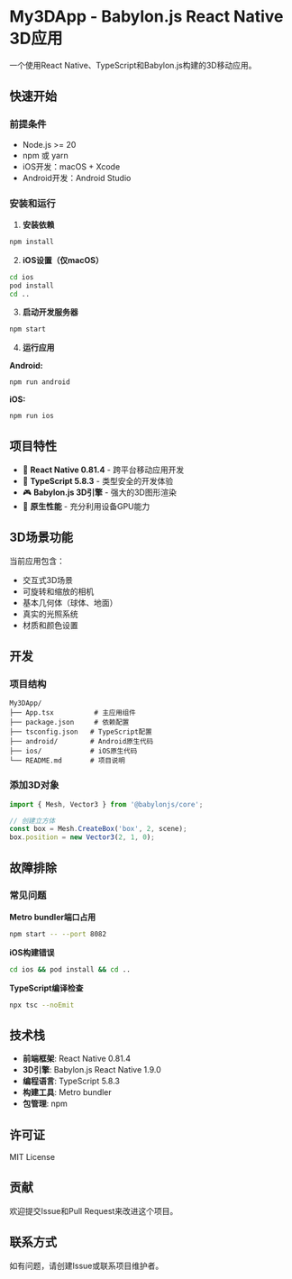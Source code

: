 # My3DApp - Babylon.js React Native 3D应用

一个使用React Native、TypeScript和Babylon.js构建的3D移动应用。

## 快速开始

### 前提条件
- Node.js >= 20
- npm 或 yarn
- iOS开发：macOS + Xcode
- Android开发：Android Studio

### 安装和运行

1. **安装依赖**
```bash
npm install
```

2. **iOS设置（仅macOS）**
```bash
cd ios
pod install
cd ..
```

3. **启动开发服务器**
```bash
npm start
```

4. **运行应用**

**Android:**
```bash
npm run android
```

**iOS:**
```bash
npm run ios
```

## 项目特性

- 🎯 **React Native 0.81.4** - 跨平台移动应用开发
- 🔷 **TypeScript 5.8.3** - 类型安全的开发体验
- 🎮 **Babylon.js 3D引擎** - 强大的3D图形渲染
- 📱 **原生性能** - 充分利用设备GPU能力

## 3D场景功能

当前应用包含：
- 交互式3D场景
- 可旋转和缩放的相机
- 基本几何体（球体、地面）
- 真实的光照系统
- 材质和颜色设置

## 开发

### 项目结构
```
My3DApp/
├── App.tsx          # 主应用组件
├── package.json     # 依赖配置
├── tsconfig.json   # TypeScript配置
├── android/        # Android原生代码
├── ios/            # iOS原生代码
└── README.md       # 项目说明
```

### 添加3D对象
```typescript
import { Mesh, Vector3 } from '@babylonjs/core';

// 创建立方体
const box = Mesh.CreateBox('box', 2, scene);
box.position = new Vector3(2, 1, 0);
```

## 故障排除

### 常见问题

**Metro bundler端口占用**
```bash
npm start -- --port 8082
```

**iOS构建错误**
```bash
cd ios && pod install && cd ..
```

**TypeScript编译检查**
```bash
npx tsc --noEmit
```

## 技术栈

- **前端框架**: React Native 0.81.4
- **3D引擎**: Babylon.js React Native 1.9.0
- **编程语言**: TypeScript 5.8.3
- **构建工具**: Metro bundler
- **包管理**: npm

## 许可证

MIT License

## 贡献

欢迎提交Issue和Pull Request来改进这个项目。

## 联系方式

如有问题，请创建Issue或联系项目维护者。
